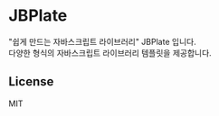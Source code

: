 # JBPlate 

"쉽게 만드는 자바스크립트 라이브러리" JBPlate 입니다.<br/>
다양한 형식의 자바스크립트 라이브러리 템플릿을 제공합니다.


License
----
MIT
